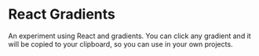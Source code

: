 # React Gradients

An experiment using React and gradients. You can click any gradient and it will be copied to your clipboard, so you can use in your own projects.